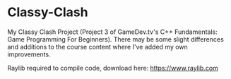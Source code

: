 # Classy-Clash

My Classy Clash Project (Project 3 of GameDev.tv's C++ Fundamentals: Game Programming For Beginners). 
There may be some slight differences and additions to the course content where I've added my own improvements.

Raylib required to compile code, download here: https://www.raylib.com
